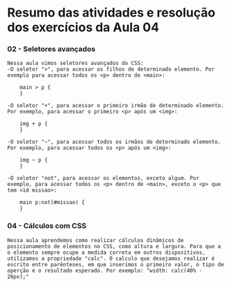 # Resumo das atividades e resolução dos exercícios da Aula 04 #

### 02 - Seletores avançados ###
    Nessa aula vimos seletores avançados do CSS:
    -O seletor ">", para acessar os filhos de determinado elemento. Por exemplo para acessar todos os <p> dentro de <main>:

        main > p {
        }
    
    -O seletor "+", para acessar o primeiro irmão de determinado elemento. Por exemplo, para acessar o primeiro <p> após um <img>:
    
        img + p {
        }
    
    -O seletor "~", para acessar todos os irmãos de determinado elemento. Por exemplo, para acessar todos os <p> após um <img>:

        img ~ p {
        }
    
    -O seletor "not", para acessar os elementos, exceto algum. Por exemplo, para acessar todos os <p> dentro de <main>, exceto o <p> que tem <id missao>:

        main p:not(#missao) {
        }


### 04 - Cálculos com CSS ###
    Nessa aula aprendemos como realizar cálculos dinâmicos de posicionamento de elementos no CSS, como altura e largura. Para que a o elemento sempre ocupe a medida correta em outros dispositivos, utilizamos a propriedade "calc". O calculo que desejamos realizar é escrito entre parênteses, em que inserimos o primeiro valor, o tipo de operção e o resultado esperado. Por exemplo: "width: calc(40% - 26px);"